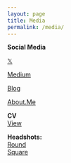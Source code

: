```yaml
---
layout: page
title: Media
permalink: /media/
---
```


**Social Media**

<a href="https://x.com/linkd">𝕏</a>

<a href="https://medium.com/@link">Medium</a>

<a href="https://link.substack.com">Blog</a>

<a href="https://about.me/linkdaniel">About.Me</a>

**CV**
<br>
<a href="https://read.cv/linkdaniel">View</a>

**Headshots:**
<br>
<a href="https://github.com/linkdniel/link.github.io/blob/main/media/linkdaniel-round.png?raw=true">Round</a>
<br>
<a href="https://github.com/linkdniel/link.github.io/blob/main/media/linkdaniel-square.jpg?raw=true">Square</a>
